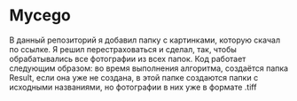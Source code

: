 # Mycego
В данный репозиторий я добавил папку с картинками, которую скачал по ссылке. Я решил перестраховаться и сделал, так, чтобы обрабатывались все фотографии из всех папок. Код работает следующим образом: во время выполнения алгоритма, создаётся папка Result, если она уже не создана, в этой папке создаются папки с исходными названиями, но фотографии в них уже в формате .tiff
